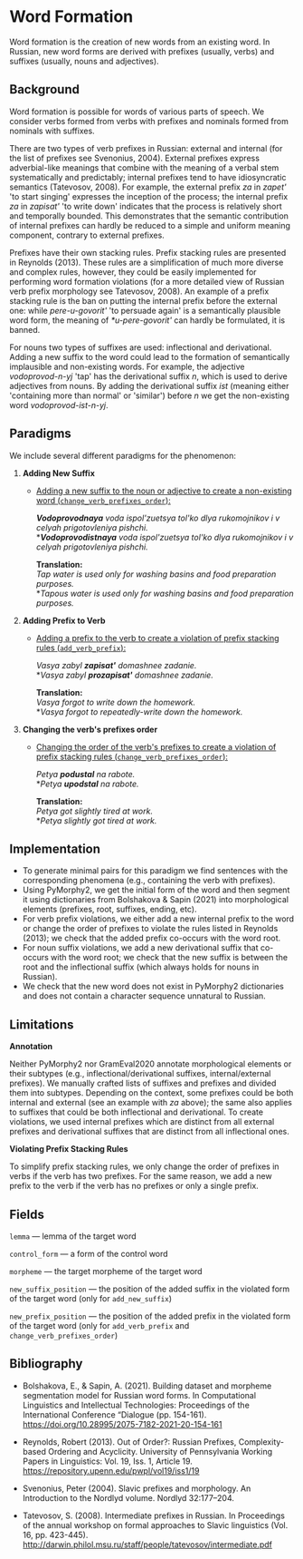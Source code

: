 # Word Formation

Word formation is the creation of new words from an existing word. In Russian, new word forms are derived with prefixes (usually, verbs) and suffixes (usually, nouns and adjectives).

## Background

Word formation is possible for words of various parts of speech. We consider verbs formed from verbs with prefixes and nominals formed from nominals with suffixes.

There are two types of verb prefixes in Russian: external and internal (for the list of prefixes see Svenonius, 2004). External prefixes express adverbial-like meanings that combine with the meaning of a verbal stem systematically and predictably; internal prefixes tend to have idiosyncratic semantics (Tatevosov, 2008). For example, the external prefix *za* in *zapet'* 'to start singing' expresses the inception of the process; the internal prefix *za* in *zapisat'* 'to write down' indicates that the process is relatively short and temporally bounded. This demonstrates that the semantic contribution of internal prefixes can hardly be reduced to a simple and uniform meaning component, contrary to external prefixes.

Prefixes have their own stacking rules. Prefix stacking rules are presented in Reynolds (2013). These rules are a simplification of much more diverse and complex rules, however, they could be easily implemented for performing word formation violations (for a more detailed view of Russian verb prefix morphology see Tatevosov, 2008). An example of a prefix stacking rule is the ban on putting the internal prefix before the external one: while *pere-u-govorit'* 'to persuade again' is a semantically plausible word form, the meaning of *\*u-pere-govorit'* can hardly be formulated, it is banned.

For nouns two types of suffixes are used: inflectional and derivational. Adding a new suffix to the word could lead to the formation of semantically implausible and non-existing words. For example, the adjective *vodoprovod-n-yj* 'tap' has the derivational suffix *n*, which is used to derive adjectives from nouns. By adding the derivational suffix *ist* (meaning either 'containing more than normal' or 'similar') before *n* we get the non-existing word *vodoprovod-ist-n-yj*.

## Paradigms

We include several different paradigms for the phenomenon:

1. **Adding New Suffix**
    - <u>Adding a new suffix to the noun or adjective to create a non-existing word (`change_verb_prefixes_order`):</u>

         ***Vodoprovodnaya** voda ispol'zuetsya tol'ko dlya rukomojnikov i v celyah prigotovleniya pishchi.*  
         \****Vodoprovodistnaya** voda ispol'zuetsya tol'ko dlya rukomojnikov i v celyah prigotovleniya pishchi.*  

         **Translation:**  
         *Tap water is used only for washing basins and food preparation purposes.*  
         \**Tapous water is used only for washing basins and food preparation purposes.*

1. **Adding Prefix to Verb**

    - <u>Adding a prefix to the verb to create a violation of prefix stacking rules (`add_verb_prefix`):</u>  

         *Vasya zabyl **zapisat'** domashnee zadanie.*  
         \**Vasya zabyl **prozapisat'** domashnee zadanie.*

         **Translation:**  
         *Vasya forgot to write down the homework.*  
         \**Vasya forgot to repeatedly-write down the homework.*

1. **Changing the verb's prefixes order**

    - <u>Changing the order of the verb's prefixes to create a violation of prefix stacking rules (`change_verb_prefixes_order`):</u>  
  
         *Petya **podustal** na rabote.*   
         \**Petya **upodstal** na rabote.* 

         **Translation:**  
         *Petya got slightly tired at work.*  
         \**Petya slightly got tired at work.*

## Implementation

+ To generate minimal pairs for this paradigm we find sentences with the corresponding phenomena (e.g., containing the verb with prefixes).
+ Using PyMorphy2, we get the initial form of the word and then segment it using dictionaries from Bolshakova & Sapin (2021) into morphological elements (prefixes, root, suffixes, ending, etc).
+ For verb prefix violations, we either add a new internal prefix to the word or change the order of prefixes to violate the rules listed in Reynolds (2013); we check that the added prefix co-occurs with the word root.
+ For noun suffix violations, we add a new derivational suffix that co-occurs with the word root; we check that the new suffix is between the root and the inflectional suffix (which always holds for nouns in Russian).
+ We check that the new word does not exist in PyMorphy2 dictionaries and does not contain a character sequence unnatural to Russian.

## Limitations

**Annotation**

Neither PyMorphy2 nor GramEval2020 annotate morphological elements or their subtypes (e.g., inflectional/derivational suffixes, internal/external prefixes). We manually crafted lists of suffixes and prefixes and divided them into subtypes. Depending on the context, some prefixes could be both internal and external (see an example with *za* above); the same also applies to suffixes that could be both inflectional and derivational. To create violations, we used internal prefixes which are distinct from all external prefixes and derivational suffixes that are distinct from all inflectional ones.

**Violating Prefix Stacking Rules**

To simplify prefix stacking rules, we only change the order of prefixes in verbs if the verb has two prefixes. For the same reason, we add a new prefix to the verb if the verb has no prefixes or only a single prefix.

## Fields

`lemma` — lemma of the target word

`control_form` — a form of the control word

`morpheme` — the target morpheme of the target word

`new_suffix_position` — the position of the added suffix in the violated form of the target word (only for `add_new_suffix`)

`new_prefix_position` — the position of the added prefix in the violated form of the target word (only for `add_verb_prefix` and `change_verb_prefixes_order`)

## Bibliography

+ Bolshakova, E., & Sapin, A. (2021). Building dataset and morpheme segmentation model for Russian word forms. In Computational Linguistics and Intellectual Technologies: Proceedings of the International Conference “Dialogue (pp. 154-161). https://doi.org/10.28995/2075-7182-2021-20-154-161

+ Reynolds, Robert (2013). Out of Order?: Russian Prefixes, Complexity-based Ordering and Acyclicity. University of Pennsylvania Working Papers in Linguistics: Vol. 19, Iss. 1, Article 19. https://repository.upenn.edu/pwpl/vol19/iss1/19

+ Svenonius, Peter (2004). Slavic prefixes and morphology. An Introduction to the Nordlyd volume. Nordlyd
32:177–204.

+ Tatevosov, S. (2008). Intermediate prefixes in Russian. In Proceedings of the annual workshop on formal approaches to Slavic linguistics (Vol. 16, pp. 423-445). http://darwin.philol.msu.ru/staff/people/tatevosov/intermediate.pdf


